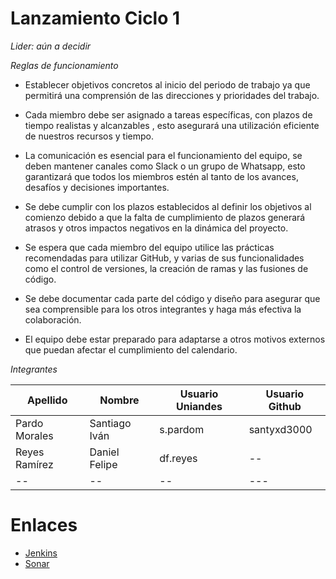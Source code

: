 # Lanzamiento Ciclo 1

*Lider: aún a decidir*

*Reglas de funcionamiento*

* Establecer objetivos concretos al inicio del periodo de trabajo ya que permitirá una comprensión de las direcciones y prioridades del trabajo.

* Cada miembro debe ser asignado a tareas específicas, con plazos de tiempo realistas y alcanzables , esto asegurará una utilización eficiente de nuestros recursos y tiempo.

* La comunicación es esencial para el funcionamiento del equipo, se deben mantener canales como Slack o un grupo de Whatsapp, esto garantizará que todos los miembros estén al tanto de los avances, desafíos y decisiones importantes.

* Se debe cumplir con los plazos establecidos al definir los objetivos al comienzo debido a que la falta de cumplimiento de plazos generará atrasos y otros impactos negativos en la dinámica del proyecto.

* Se espera que cada miembro del equipo utilice las prácticas recomendadas para utilizar GitHub, y varias de sus funcionalidades como el control de versiones, la creación de ramas y las fusiones de código.

* Se debe documentar cada parte del código y diseño para asegurar que sea comprensible para los otros integrantes y haga más efectiva la colaboración.

* El equipo debe estar preparado para adaptarse a otros motivos externos que puedan afectar el cumplimiento del calendario.


*Integrantes*

| Apellido | Nombre | Usuario Uniandes | Usuario Github |
|----------|----------|----------|----------|
| Pardo Morales    | Santiago Iván  | s.pardom   | santyxd3000   |
| Reyes Ramírez    | Daniel Felipe  | df.reyes | --   |
| --    | --   | --  | ---  |

# Enlaces
- [Jenkins](http://157.253.238.75:8080/jenkins-isis2603/)
- [Sonar](http://157.253.238.75:8080/sonar-isis2603/)
